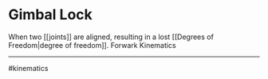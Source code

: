 # Gimbal Lock

When two [[joints]] are aligned, resulting in a lost [[Degrees of Freedom|degree of freedom]].
Forwark Kinematics

---
#kinematics 